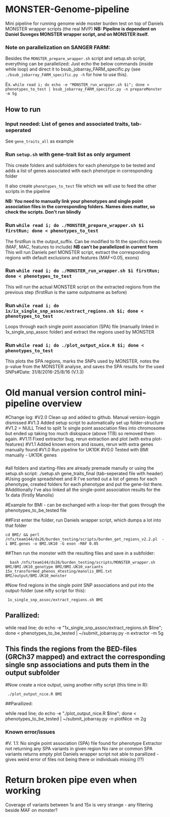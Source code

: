 # MONSTER-Genome-pipeline
Mini pipeline for running genome wide moster burden test on top of Daniels MONSTER wrapper scripts (the real MVP)
**NB: Pipeline is dependent on Daniel Suveges MONSTER wrapper script, and on MONSTER itself.**

### Note on parallelization on SANGER FARM:
Besides the `MONSTER_prepare_wrapper.sh` script and setup.sh script, everything can be parallelized: Just echo the below commands (inside while loop) and direct it to bsub_jobarray_FARM_specific.py (see `./bsub_jobarray_FARM_specific.py -h` for how to use this).

Ex. `while read i; do echo -e "MONSTER_run_wrapper.sh $i"; done < phenotypes_to_test | bsub_jobarray_FARM_specific.py -n prepareMonster -m 5g`

## How to run

### Input needed: List of genes and associated traits, tab-seperated
See `gene_traits_all` as example

### Run `setup.sh` with gene-trait list as only argument

This create folders and subfolders for each phenotype to be tested and adds a list of genes associated with each phenotype in corresponding folder

It also create `phenotypes_to_test` file which we will use to feed the other scripts in the pipeline

**NB: You need to manually link your phenotypes and single point association files in the corresponding folders. Names does matter, so check the scripts. Don't run blindly**

### Run `while read i; do ./MONSTER_prepare_wrapper.sh $i firstRun; done < phenotypes_to_test` 

The firstRun is the output_suffix. Can be modified to fit the specifics needs (MAF, MAC, features to include)
**NB can't be parallelized in current form**
This will run Daniels perl MONSTER script, extract the corresponding regions with default exclusions and features (MAF<0.05, exons)

### Run `while read i; do ./MONSTER_run_wrapper.sh $i firstRun; done < phenotypes_to_test` 
This will run the actual MONSTER script on the extracted regions from the previous step (firstRun is the same outputname as before)

### Run `while read i; do 1x/1x_single_snp_assoc/extract_regions.sh $i; done < phenotypes_to_test` 
Loops through each single point association (SPA) file (manually linked in 1x_single_snp_assoc folder) and extract the regions used by MONSTER

### Run `while read i; do ./plot_output_nice.R $i; done < phenotypes_to_test` 
This plots the SPA regions, marks the SNPs used by MONSTER, notes the p-value from the MONSTER analyse, and saves the SPA results for the used SNPs#Date: 31/8/2016-25/8/16 (V.1.3)


# Old manual version control mini-pipeline overview

#Change log:
#V2.0
	Clean up and added to github. Manual version-loggin dismissed
#V1.3
	Added setup script to automatically set up folder-structure
#V1.2 = NULL
	Tried to split 1x single point association files into chromosome but ended up taking too much diskspace (above 1TB) so removed them again.
#V1.11
	Fixed extractor bug, rerun extraction and plot (with extra plot-features)
#V1.1
	Added known errors and issues, rerun with extra genes manually found
#V1.0
	Run pipeline for UK10K
#V0.0
	Tested with BMI manually - UK10K genes


#####

#all folders and starting-files are already premade manully or using the setup.sh script: ./setup.sh gene_traits_final (tab-seperated file with header)
#Using google spreadsheet and R I've sorted out a list of genes for each phenotype, created folders for each phenotype and put the gene-list there.
#Additionally I've also linked all the single-point association results for the 1x data (firstly Manolis)


#Example for BMI - can be exchanged with a loop-iter that goes through the phenotypes_to_be_tested file

##First enter the folder, run Daniels wrapper script, which dumps a lot into that folder

	cd BMI/ && perl /nfs/team144/ds26/burden_testing/scripts/burden_get_regions_v2.2.pl  -i BMI.genes -o BMI.UK10 -G exon -MAF 0.05

##Then run the monster with the resulting files and save in a subfolder:

      bash /nfs/team144/ds26/burden_testing/scripts/MONSTER_wrapper.sh BMI/BMI.UK10_genotype BMI/BMI.UK10_variants 15x_transformed_phenos_4testing/manolis_BMI.txt BMI/output/BMI.UK10_monster

#Now find regions in the single point SNP associations and put into the output-folder (use nifty script for this):

     1x_single_snp_assoc/extract_regions.sh BMI

## Parallized:

  while read line; do echo -e "1x_single_snp_assoc/extract_regions.sh $line"; done < phenotypes_to_be_tested | ~/submit_jobarray.py -n extractor -m 5g

## This finds the regions from the BED-files (GRCh37 mapped) and extract the corresponding single snp associations and puts them in the output subfolder

#Now create a nice output, using another nifty script (this time in R):

     ./plot_output_nice.R BMI

##Parallized:

  while read line; do echo -e "./plot_output_nice.R $line"; done < phenotypes_to_be_tested | ~/submit_jobarray.py -n plotNice -m 2g

 

### Known error/issues 
#V. 1.1:
No single point association (SPA) file found for phenotype
Extractor not returning any SPA variants in given region
No rare or common SPA variants returns empty plot
Daniels wrapper script not able to parallized - gives weird error of files not being there or individuals missing (!?)
# Return broken pipe even when working

Coverage of variants between 1x and 15x is very strange - any filtering beside MAF on monster?
